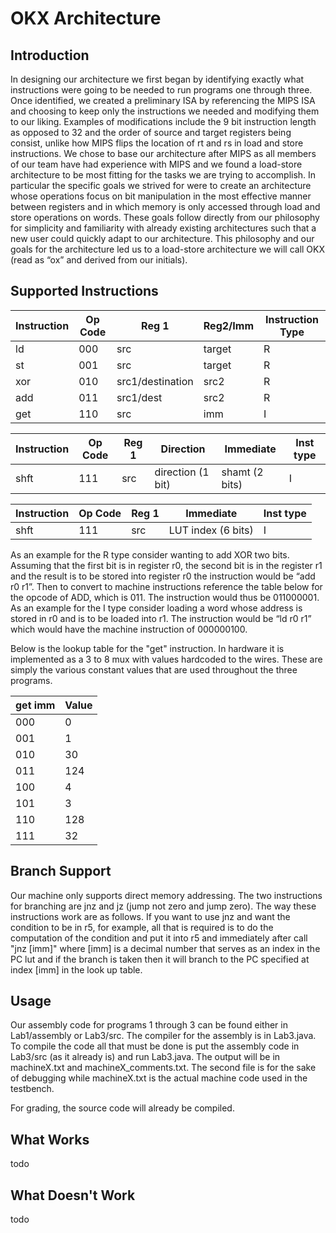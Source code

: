 # OKX Architecture 
## Introduction
In designing our architecture we first began by identifying exactly what instructions were going to be needed to run programs one through three. Once identified, we created a preliminary ISA by referencing the MIPS ISA and choosing to keep only the instructions we needed and modifying them to our liking. Examples of modifications include the 9 bit instruction length as opposed to 32 and the order of source and target registers being consist, unlike how MIPS flips the location of rt and rs in load and store instructions. We chose to base our architecture after MIPS as all members of our team have had experience with MIPS and we found a load-store architecture to be most fitting for the tasks we are trying to accomplish. In particular the specific goals we strived for were to create an architecture whose operations focus on bit manipulation in the most effective manner between registers and in which memory is only accessed through load and store operations on words. These goals follow directly from our philosophy for simplicity and familiarity with already existing architectures such that a new user could quickly adapt to our architecture. This philosophy and our goals for the architecture led us to a load-store architecture we will call OKX (read as “ox” and derived from our initials).

## Supported Instructions

| Instruction | Op Code | Reg 1            | Reg2/Imm | Instruction Type |
|-------------|---------|------------------|----------|------------------|
| ld          | 000     | src              | target   | R                |
| st          | 001     | src              |   target | R                |
| xor         | 010     | src1/destination | src2     | R                |
| add         | 011     | src1/dest        | src2     | R                |
| get         | 110     | src              | imm      | I                |

| Instruction | Op Code | Reg 1 | Direction         | Immediate      | Inst type |
|-------------|---------|-------|-------------------|----------------|-----------|
| shft      | 111     | src   | direction (1 bit) | shamt (2 bits) | I         |

| Instruction | Op Code | Reg 1 | Immediate      | Inst type |
|-------------|---------|-------|----------------|-----------|
| shft      | 111     | src   |  LUT index (6 bits) | I         |

As an example for the R type consider wanting to add XOR two bits. Assuming that the first bit is in register r0, the second bit is in the register r1 and the result is to be stored into register r0 the instruction would be “add r0 r1”. Then to convert to machine instructions reference the table below for the opcode of ADD, which is 011. The instruction would thus be 011000001.
As an example for the I type consider loading a word whose address is stored in r0 and is to be loaded into r1. The instruction would be “ld r0 r1” which would have the machine instruction of 000000100.

Below is the lookup table for the "get" instruction. In hardware it is implemented as a 3 to 8 mux with 
values hardcoded to the wires. These are simply the various constant values
that are used throughout the three programs. 

| get imm | Value |
|------|---------|
| 000 | 0   | 
| 001 | 1 | 
| 010 | 30  | 
| 011 | 124  | 
| 100 | 4  | 
| 101 |  3 | 
| 110 | 128  | 
| 111 |  32 | 

## Branch Support
Our machine only supports direct memory addressing. The two instructions for branching
are jnz and jz (jump not zero and jump zero). The way these instructions work are as follows.
If you want to use jnz and want the condition to be in r5, for example, all that
is required is to do the computation of the condition and put it into r5 and immediately after 
call "jnz [imm]" where [imm] is a decimal number that serves as an index in the PC lut 
and if the branch is taken then it will branch to the PC specified at index [imm] in the look up table.
 

## Usage
Our assembly code for programs 1 through 3 can be found either in Lab1/assembly or Lab3/src. The compiler
for the assembly is in Lab3.java. To compile the code all that must be done is put the assembly code in Lab3/src (as it already is)
and run Lab3.java. The output will be in machineX.txt and machineX_comments.txt. The second file
is for the sake of debugging while machineX.txt is the actual machine code used in the testbench.

For grading, the source code will already be compiled. 

## What Works
todo

## What Doesn't Work
todo